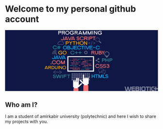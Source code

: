 # Welcome to my personal github account


<p align="center">
  <img src="images/banner.jpg"></img>
</p>

## Who am I?

I am a student of amirkabir university (polytechnic) and here I wish to share my projects with you.
